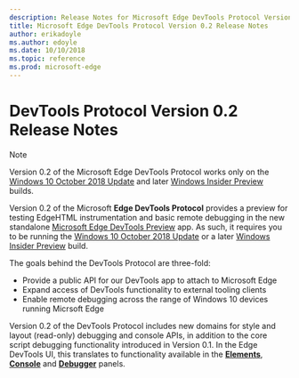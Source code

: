 ```yaml
---
description: Release Notes for Microsoft Edge DevTools Protocol Version 0.2
title: Microsoft Edge DevTools Protocol Version 0.2 Release Notes
author: erikadoyle
ms.author: edoyle
ms.date: 10/10/2018
ms.topic: reference
ms.prod: microsoft-edge
---
```


# DevTools Protocol Version 0.2 Release Notes

> [!NOTE]
> Version 0.2 of the Microsoft Edge DevTools Protocol works only on the [Windows 10 October 2018 Update](https://docs.microsoft.com/en-us/windows/uwp/whats-new/windows-10-build-17763) and later [Windows Insider Preview](https://insider.windows.com/en-us/getting-started/) builds.

Version 0.2 of the Microsoft **Edge DevTools Protocol** provides a preview for testing EdgeHTML instrumentation and basic remote debugging in the new standalone [Microsoft Edge DevTools Preview](https://www.microsoft.com/en-us/store/p/microsoft-edge-devtools-preview/9mzbfrmz0mnj?activetab=pivot%3aoverviewtab) app. As such, it requires you to be running the [Windows 10 October 2018 Update](https://docs.microsoft.com/en-us/windows/uwp/whats-new/windows-10-build-17763) or a later [Windows Insider Preview](https://insider.windows.com/en-us/getting-started/) build.

The goals behind the DevTools Protocol are three-fold:

 - Provide a public API for our DevTools app to attach to Microsoft Edge
 - Expand access of DevTools functionality to external tooling clients
 - Enable remote debugging across the range of Windows 10 devices running Micrsoft Edge 

Version 0.2 of the DevTools Protocol includes new domains for style and layout (read-only) debugging and console APIs, in addition to the core script debugging functionality introduced in Version 0.1. In the Edge DevTools UI, this translates to functionality available in the [**Elements**](../../devtools-guide/elements.md), [**Console**](../../devtools-guide/console.md) and [**Debugger**](../../devtools-guide/debugger.md)  panels.
